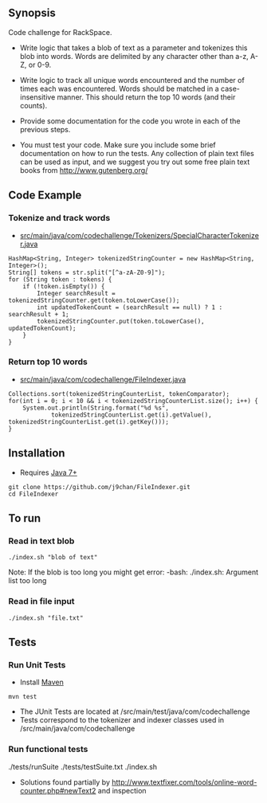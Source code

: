 ## Synopsis

Code challenge for RackSpace.

- Write logic that takes a blob of text as a parameter and tokenizes this blob
 into words. Words are delimited by any character other than a-z, A-Z, or 0-9.

- Write logic to track all unique words encountered and the number of times
 each was encountered. Words should be matched in a case-insensitive manner.
 This should return the top 10 words (and their counts).

- Provide some documentation for the code you wrote in each of the previous
 steps.

- You must test your code. Make sure you include some brief documentation on
 how to run the tests. Any collection of plain text files can be used as
 input, and we suggest you try out some free plain text books from
 http://www.gutenberg.org/

## Code Example

### Tokenize and track words
- [src/main/java/com/codechallenge/Tokenizers/SpecialCharacterTokenizer.java](https://github.com/j9chan/FileIndexer/blob/master/src/main/java/com/codechallenge/Tokenizers/SpecialCharacterTokenizer.java)
```
HashMap<String, Integer> tokenizedStringCounter = new HashMap<String, Integer>();
String[] tokens = str.split("[^a-zA-Z0-9]");
for (String token : tokens) {
    if (!token.isEmpty()) {
        Integer searchResult = tokenizedStringCounter.get(token.toLowerCase());
        int updatedTokenCount = (searchResult == null) ? 1 : searchResult + 1;
        tokenizedStringCounter.put(token.toLowerCase(), updatedTokenCount);
    }
}
```
### Return top 10 words
- [src/main/java/com/codechallenge/FileIndexer.java](https://github.com/j9chan/FileIndexer/blob/master/src/main/java/com/codechallenge/FileIndexer.java)
```
Collections.sort(tokenizedStringCounterList, tokenComparator);
for(int i = 0; i < 10 && i < tokenizedStringCounterList.size(); i++) {
    System.out.println(String.format("%d %s",
            tokenizedStringCounterList.get(i).getValue(), tokenizedStringCounterList.get(i).getKey()));
}

```
## Installation

- Requires [Java 7+](https://www.java.com/en/download/)

```
git clone https://github.com/j9chan/FileIndexer.git
cd FileIndexer
```

## To run

### Read in text blob

```
./index.sh "blob of text"

```
Note: If the blob is too long you might get error: -bash: ./index.sh: Argument list too long

### Read in file input
```
./index.sh "file.txt"
```

## Tests

### Run Unit Tests
- Install [Maven](https://maven.apache.org/)

```
mvn test
```
- The JUnit Tests are located at <path>/src/main/test/java/com/codechallenge
- Tests correspond to the tokenizer and indexer classes used in <path>/src/main/java/com/codechallenge

### Run functional tests
./tests/runSuite ./tests/testSuite.txt ./index.sh

- Solutions found partially by http://www.textfixer.com/tools/online-word-counter.php#newText2 and inspection